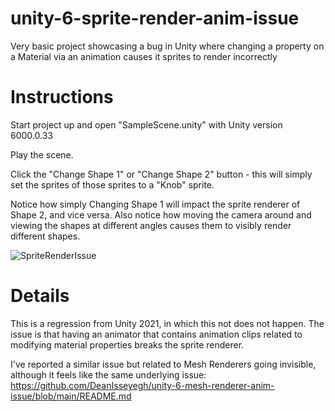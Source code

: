 # unity-6-sprite-render-anim-issue
Very basic project showcasing a bug in Unity where changing a property on a Material via an animation causes it sprites to render incorrectly

# Instructions

Start project up and open "SampleScene.unity" with Unity version 6000.0.33

Play the scene.

Click the "Change Shape 1" or "Change Shape 2" button - this will simply set the sprites of those sprites to a "Knob" sprite.

Notice how simply Changing Shape 1 will impact the sprite renderer of Shape 2, and vice versa. Also notice how moving the camera around and viewing the shapes at different angles causes them to visibly render different shapes.

![SpriteRenderIssue](https://github.com/user-attachments/assets/b432ebf5-723f-4368-a20c-aadbb31cda79)

# Details

This is a regression from Unity 2021, in which this not does not happen. The issue is that having an animator that contains animation clips related to modifying material properties breaks the sprite renderer.

I've reported a similar issue but related to Mesh Renderers going invisible, although it feels like the same underlying issue:
https://github.com/DeanIsseyegh/unity-6-mesh-renderer-anim-issue/blob/main/README.md
